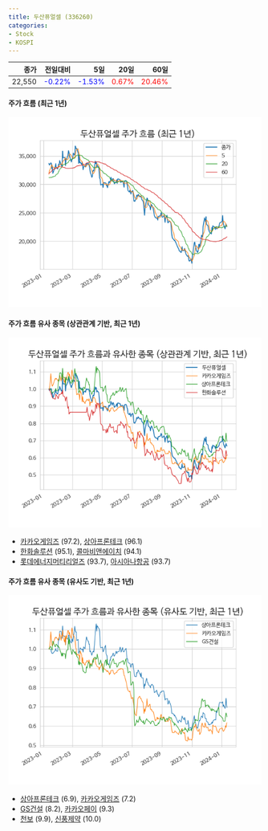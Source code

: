 ```yaml
---
title: 두산퓨얼셀 (336260)
categories:
- Stock
- KOSPI
---
```


|종가|전일대비|5일|20일|60일|
|---:|-------:|--:|---:|---:|
|22,550|<span style="color: blue">-0.22%</span>|<span style="color: blue">-1.53%</span>|<span style="color: red">0.67%</span>|<span style="color: red">20.46%</span>|

<!-- more -->

#### 주가 흐름 (최근 1년)
![336260](/assets/images/stock/336260.png)


#### 주가 흐름 유사 종목 (상관관계 기반, 최근 1년)
![336260](/assets/images/stock/336260_corr.png)
- [카카오게임즈](/293490/) (97.2), [상아프론테크](/089980/) (96.1)
- [한화솔루션](/009830/) (95.1), [콜마비앤에이치](/200130/) (94.1)
- [롯데에너지머티리얼즈](/020150/) (93.7), [아시아나항공](/020560/) (93.7)


#### 주가 흐름 유사 종목 (유사도 기반, 최근 1년)
![336260](/assets/images/stock/336260_sim.png)
- [상아프론테크](/089980/) (6.9), [카카오게임즈](/293490/) (7.2)
- [GS건설](/006360/) (8.2), [카카오페이](/377300/) (9.3)
- [천보](/278280/) (9.9), [신풍제약](/019170/) (10.0)